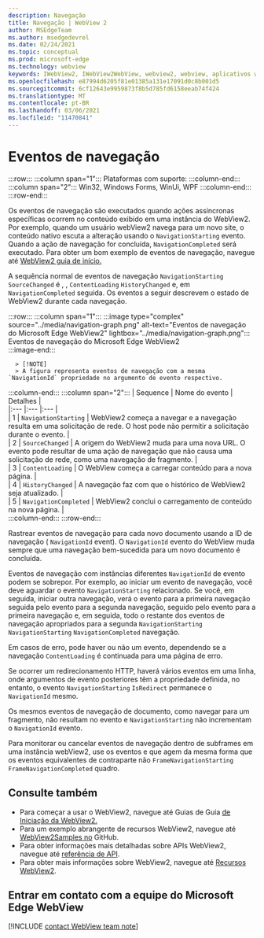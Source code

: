 ```yaml
---
description: Navegação
title: Navegação | WebView 2
author: MSEdgeTeam
ms.author: msedgedevrel
ms.date: 02/24/2021
ms.topic: conceptual
ms.prod: microsoft-edge
ms.technology: webview
keywords: IWebView2, IWebView2WebView, webview2, webview, aplicativos wpf, wpf, edge, ICoreWebView2, ICoreWebView2Host, controle de navegador, html de borda
ms.openlocfilehash: e87994d6205f81e01385a131e17091d0c8b001d5
ms.sourcegitcommit: 6cf12643e9959873f8b5d785fd6158eeab74f424
ms.translationtype: MT
ms.contentlocale: pt-BR
ms.lasthandoff: 03/06/2021
ms.locfileid: "11470841"
---
```

# <a name="navigation-events"></a>Eventos de navegação  

:::row:::
   :::column span="1":::
      Plataformas com suporte:
   :::column-end:::
   :::column span="2":::
      Win32, Windows Forms, WinUi, WPF
   :::column-end:::
:::row-end:::  

Os eventos de navegação são executados quando ações assíncronas específicas ocorrem no conteúdo exibido em uma instância do WebView2.  Por exemplo, quando um usuário webView2 navega para um novo site, o conteúdo nativo escuta a alteração usando o `NavigationStarting` evento.  Quando a ação de navegação for concluída, `NavigationCompleted` será executado.  Para obter um bom exemplo de eventos de navegação, navegue até [WebView2 guia de início.][Webview2IndexGettingStarted]  

<!--todo:  Move the relevant information out of the getting started guide to better focus the content and leave the most concise elements in the getting started guide.  -->   

A sequência normal de eventos de navegação `NavigationStarting` `SourceChanged` é , , `ContentLoading` `HistoryChanged` e, em `NavigationCompleted` seguida.  Os eventos a seguir descrevem o estado de WebView2 durante cada navegação.  

:::row:::
   :::column span="1":::
      :::image type="complex" source="../media/navigation-graph.png" alt-text="Eventos de navegação do Microsoft Edge WebView2" lightbox="../media/navigation-graph.png":::
         Eventos de navegação do Microsoft Edge WebView2  
      :::image-end:::  
      
      > [!NOTE]
      > A figura representa eventos de navegação com a mesma `NavigationId` propriedade no argumento de evento respectivo.  
   :::column-end:::
   :::column span="2":::
      | Sequence | Nome do evento | Detalhes |  
      |:--- |:--- |:--- |  
      | 1 | `NavigationStarting`  |  WebView2 começa a navegar e a navegação resulta em uma solicitação de rede.  O host pode não permitir a solicitação durante o evento.  |  
      | 2 | `SourceChanged`  |  A origem do WebView2 muda para uma nova URL.  O evento pode resultar de uma ação de navegação que não causa uma solicitação de rede, como uma navegação de fragmento.  |  
      | 3 | `ContentLoading`  |  O WebView começa a carregar conteúdo para a nova página.  |  
      | 4 | `HistoryChanged`  |  A navegação faz com que o histórico de WebView2 seja atualizado.  |  
      | 5 | `NavigationCompleted`  |  WebView2 conclui o carregamento de conteúdo na nova página.  |  
   :::column-end:::
:::row-end:::

Rastrear eventos de navegação para cada novo documento usando a ID de navegação \( `NavigationId` event\).  O `NavigationId` evento do WebView muda sempre que uma navegação bem-sucedida para um novo documento é concluída.  

 Eventos de navegação com instâncias diferentes `NavigationId` de evento podem se sobrepor.  Por exemplo, ao iniciar um evento de navegação, você deve aguardar o evento `NavigationStarting` relacionado.  Se você, em seguida, iniciar outra navegação, verá o evento para a primeira navegação seguida pelo evento para a segunda navegação, seguido pelo evento para a primeira navegação e, em seguida, todo o restante dos eventos de navegação apropriados para a segunda `NavigationStarting` `NavigationStarting` `NavigationCompleted` navegação.  
 
 Em casos de erro, pode haver ou não um evento, dependendo se a navegação `ContentLoading` é continuada para uma página de erro.  
 
 Se ocorrer um redirecionamento HTTP, haverá vários eventos em uma linha, onde argumentos de evento posteriores têm a propriedade definida, no entanto, o evento `NavigationStarting` `IsRedirect` permanece o `NavigationId` mesmo.  
 
 Os mesmos eventos de navegação de documento, como navegar para um fragmento, não resultam no evento e `NavigationStarting` não incrementam o `NavigationId` evento.  

Para monitorar ou cancelar eventos de navegação dentro de subframes em uma instância webView2, use os eventos e que agem da mesma forma que os eventos equivalentes de contraparte não `FrameNavigationStarting` `FrameNavigationCompleted` quadro.  

## <a name="see-also"></a>Consulte também  

*   Para começar a usar o WebView2, navegue até Guias de Guia [de Iniciação da WebView2.][Webview2IndexGettingStarted]  
*   Para um exemplo abrangente de recursos WebView2, navegue até [WebView2Samples no][GithubMicrosoftedgeWebview2samples] GitHub.  
*   Para obter informações mais detalhadas sobre APIs WebView2, navegue até [referência de API][DotnetApiMicrosoftWebWebview2WpfWebview2].  
*   Para obter mais informações sobre WebView2, navegue até [Recursos WebView2][Webview2IndexNextSteps].  

## <a name="getting-in-touch-with-the-microsoft-edge-webview-team"></a>Entrar em contato com a equipe do Microsoft Edge WebView  

[!INCLUDE [contact WebView team note](../includes/contact-webview-team-note.md)]  

<!-- links -->  

[Webview2IndexGettingStarted]: ../index.md#getting-started "Introdução - Introdução ao Microsoft Edge WebView2 | Microsoft Docs"  
[Webview2IndexNextSteps]: ../index.md#next-steps "Próximas etapas - Introdução ao Microsoft Edge WebView2 | Microsoft Docs"  

[DotnetApiMicrosoftWebWebview2WpfWebview2]: /dotnet/api/microsoft.web.webview2.wpf.webview2 "WebView2 Class | Microsoft Docs"  

[GithubMicrosoftedgeWebview2samples]: https://github.com/MicrosoftEdge/WebView2Samples "Exemplos de WebView2 - MicrosoftEdge/WebView2Samples | GitHub"  

